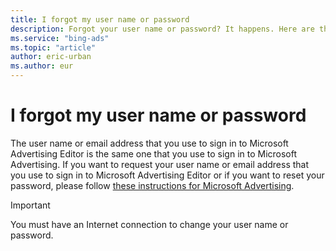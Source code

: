 ```yaml
---
title: I forgot my user name or password
description: Forgot your user name or password? It happens. Here are the steps to get you up and running again in Microsoft Advertising Editor.
ms.service: "bing-ads"
ms.topic: "article"
author: eric-urban
ms.author: eur
---
```


# I forgot my user name or password

The user name or email address that you use to sign in to Microsoft Advertising Editor is the same one that you use to sign in to Microsoft Advertising. If you want to request your user name or email address that you use to sign in to Microsoft Advertising Editor or if you want to reset your password, please follow [these instructions for Microsoft Advertising](https://go.microsoft.com/fwlink?LinkId=747878).

> [!IMPORTANT]
> You must have an Internet connection to change your user name or password.


